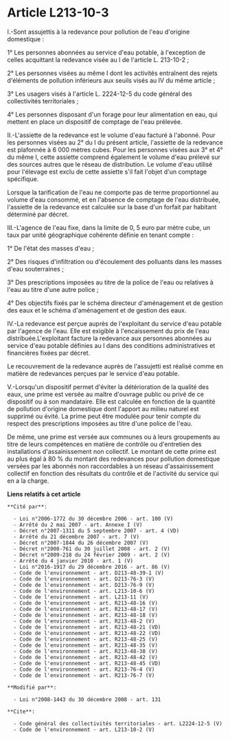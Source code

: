 # Article L213-10-3

I.-Sont assujettis à la redevance pour pollution de l'eau d'origine domestique : 

1° Les personnes abonnées au service d'eau potable, à l'exception de celles acquittant la redevance visée au I de l'article
L. 213-10-2 ; 

2° Les personnes visées au même I dont les activités entraînent des rejets d'éléments de pollution inférieurs aux seuils
visés au IV du même article ; 

3° Les usagers visés à l'article L. 2224-12-5 du code général des collectivités territoriales ; 

4° Les personnes disposant d'un forage pour leur alimentation en eau, qui mettent en place un dispositif de comptage de l'eau
prélevée. 

II.-L'assiette de la redevance est le volume d'eau facturé à l'abonné. Pour les personnes visées au 2° du I du présent
article, l'assiette de la redevance est plafonnée à 6 000 mètres cubes. Pour les personnes visées aux 3° et 4° du même I,
cette assiette comprend également le volume d'eau prélevé sur des sources autres que le réseau de distribution. Le volume
d'eau utilisé pour l'élevage est exclu de cette assiette s'il fait l'objet d'un comptage spécifique. 

Lorsque la tarification de l'eau ne comporte pas de terme proportionnel au volume d'eau consommé, et en l'absence de comptage
de l'eau distribuée, l'assiette de la redevance est calculée sur la base d'un forfait par habitant déterminé par décret. 

III.-L'agence de l'eau fixe, dans la limite de 0, 5 euro par mètre cube, un taux par unité géographique cohérente définie en
tenant compte : 

1° De l'état des masses d'eau ; 

2° Des risques d'infiltration ou d'écoulement des polluants dans les masses d'eau souterraines ; 

3° Des prescriptions imposées au titre de la police de l'eau ou relatives à l'eau au titre d'une autre police ; 

4° Des objectifs fixés par le schéma directeur d'aménagement et de gestion des eaux et le schéma d'aménagement et de gestion
des eaux. 

IV.-La redevance est perçue auprès de l'exploitant du service d'eau potable par l'agence de l'eau. Elle est exigible à
l'encaissement du prix de l'eau distribuée.L'exploitant facture la redevance aux personnes abonnées au service d'eau potable
définies au I dans des conditions administratives et financières fixées par décret. 

Le recouvrement de la redevance auprès de l'assujetti est réalisé comme en matière de redevances perçues par le service d'eau
potable.

V.-Lorsqu'un dispositif permet d'éviter la détérioration de la qualité des eaux, une prime est versée au maître d'ouvrage
public ou privé de ce dispositif ou à son mandataire. Elle est calculée en fonction de la quantité de pollution d'origine
domestique dont l'apport au milieu naturel est supprimé ou évité. La prime peut être modulée pour tenir compte du respect des
prescriptions imposées au titre d'une police de l'eau. 

De même, une prime est versée aux communes ou à leurs groupements au titre de leurs compétences en matière de contrôle ou
d'entretien des installations d'assainissement non collectif. Le montant de cette prime est au plus égal à 80 % du montant
des redevances pour pollution domestique versées par les abonnés non raccordables à un réseau d'assainissement collectif en
fonction des résultats du contrôle et de l'activité du service qui en a la charge.

**Liens relatifs à cet article**

	**Cité par**:

	  - Loi n°2006-1772 du 30 décembre 2006 - art. 100 (V)
	  - Arrêté du 2 mai 2007 - art. Annexe I (V)
	  - Décret n°2007-1311 du 5 septembre 2007 - art. 4 (VD)
	  - Arrêté du 21 décembre 2007 - art. 7 (V)
	  - Décret n°2007-1844 du 26 décembre 2007 (V)
	  - Décret n°2008-761 du 30 juillet 2008 - art. 2 (V)
	  - Décret n°2009-218 du 24 février 2009 - art. 2 (V)
	  - Arrêté du 4 janvier 2010 - art. 1 (V)
	  - Loi n°2016-1917 du 29 décembre 2016 - art. 86 (V)
	  - Code de l'environnement - art. D213-48-39-1 (V)
	  - Code de l'environnement - art. D213-76-3 (V)
	  - Code de l'environnement - art. D213-76-9 (V)
	  - Code de l'environnement - art. L213-10-6 (V)
	  - Code de l'environnement - art. L213-11 (V)
	  - Code de l'environnement - art. R213-48-16 (V)
	  - Code de l'environnement - art. R213-48-17 (V)
	  - Code de l'environnement - art. R213-48-18 (V)
	  - Code de l'environnement - art. R213-48-2 (V)
	  - Code de l'environnement - art. R213-48-21 (VD)
	  - Code de l'environnement - art. R213-48-22 (VD)
	  - Code de l'environnement - art. R213-48-25 (V)
	  - Code de l'environnement - art. R213-48-35 (V)
	  - Code de l'environnement - art. R213-48-38 (V)
	  - Code de l'environnement - art. R213-48-42 (V)
	  - Code de l'environnement - art. R213-48-45 (VD)
	  - Code de l'environnement - art. R213-76-4 (V)
	  - Code de l'environnement - art. R213-76-7 (V)

	**Modifié par**:

	  - Loi n°2008-1443 du 30 décembre 2008 - art. 131

	**Cite**:

	  - Code général des collectivités territoriales - art. L2224-12-5 (V)
	  - Code de l'environnement - art. L213-10-2 (V)
